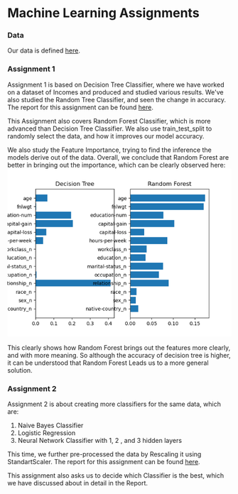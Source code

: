 # Machine Learning Assignments
### Data
Our data is defined [here](https://github.com/Aryaman-Chauhan/Machine_Learning_Assignments/blob/main/Assignment%201/data1/census-income_definition.pdf).
### Assignment 1
Assignment 1 is based on Decision Tree Classifier, where we have worked on a dataset of Incomes and produced and studied various results. We've also studied the Random Tree Classifier, and seen the change in accuracy. The report for this assignment can be found [here](https://github.com/Aryaman-Chauhan/Machine_Learning_Assignments/blob/main/Assignment%201/Report.pdf).

This Assignment also covers Random Forest Classifier, which is more advanced than Decision Tree Classifier. We also use train_test_split to randomly select the data, and how it improves our model accuracy.

We also study the Feature Importance, trying to find the inference the models derive out of the data. Overall, we conclude that Random Forest are better in bringing out the importance, which can be clearly observed here:
![Feature Comparision](https://github.com/Aryaman-Chauhan/Machine_Learning_Assignments/blob/main/Assignment%201/OutputFeatureComparision/RandomDecisonCompare.png)

This clearly shows how Random Forest brings out the features more clearly, and with more meaning. So although the accuracy of decision tree is higher, it can be understood that Random Forest Leads us to a more general solution.

### Assignment 2
Assignment 2 is about creating more classifiers for the same data, which are:
1. Naive Bayes Classifier
2. Logistic Regression
3. Neural Network Classifier with 1, 2 , and 3 hidden layers

This time, we further pre-processed the data by Rescaling it using StandartScaler. The report for this assignment can be found [here](https://github.com/Aryaman-Chauhan/Machine_Learning_Assignments/blob/main/Assignment%202/Report.pdf).

This assignment also asks us to decide which Classifier is the best, which we have discussed about in detail in the Report.